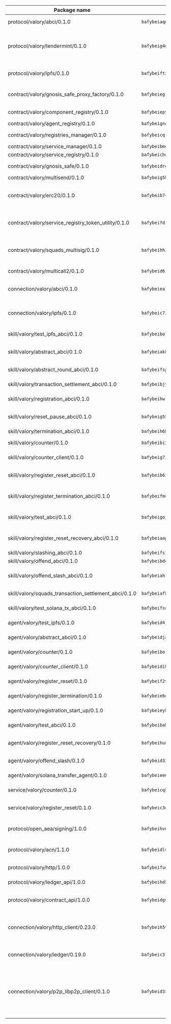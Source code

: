 | Package name                                                  | Package hash                                                  | Description                                                                                                                |
| ------------------------------------------------------------- | ------------------------------------------------------------- | -------------------------------------------------------------------------------------------------------------------------- |
| protocol/valory/abci/0.1.0                                    | `bafybeiaqmp7kocbfdboksayeqhkbrynvlfzsx4uy4x6nohywnmaig4an7u` | A protocol for ABCI requests and responses.                                                                                |
| protocol/valory/tendermint/0.1.0                              | `bafybeig4mi3vmlv5zpbjbfuzcgida6j5f2nhrpedxicmrrfjweqc5r7cra` | A protocol for communication between two AEAs to share tendermint configuration details.                                   |
| protocol/valory/ipfs/0.1.0                                    | `bafybeiftxi2qhreewgsc5wevogi7yc5g6hbcbo4uiuaibauhv3nhfcdtvm` | A protocol specification for IPFS requests and responses.                                                                  |
| contract/valory/gnosis_safe_proxy_factory/0.1.0               | `bafybeiegrcfqdqrp23p4u727ic7uybtdvseibzzm3rvyshfdfpqrffut5m` | Gnosis Safe proxy factory (GnosisSafeProxyFactory) contract                                                                |
| contract/valory/component_registry/0.1.0                      | `bafybeiepywewigowj533f55orx7oys3kk5lgdc247p2267scqfyp4gnqle` | Component registry contract                                                                                                |
| contract/valory/agent_registry/0.1.0                          | `bafybeignghdk7oqvyg722gz66tbuj2vj4vkatguj4b6lf5fqzqxkktcke4` | Agent registry contract                                                                                                    |
| contract/valory/registries_manager/0.1.0                      | `bafybeicqf5y3kj42ow45hjcmnglose5n7bwpm2zl3ufuuevou24ewmgbde` | Registries Manager contract                                                                                                |
| contract/valory/service_manager/0.1.0                         | `bafybeibmqewfh5wnayopneyv4vx35n5k7loavzmcazyevntdoskw7vasom` | Service Manager contract                                                                                                   |
| contract/valory/service_registry/0.1.0                        | `bafybeichwywpb7nwxdx7ytqke55fij3fth36ozkceo7kth4szx4ie4pouy` | Service Registry contract                                                                                                  |
| contract/valory/gnosis_safe/0.1.0                             | `bafybeidrguivprxfv3doys4s47uttqnr6m47ah5wbcfbczgp3m6nivclr4` | Gnosis Safe (GnosisSafeL2) contract                                                                                        |
| contract/valory/multisend/0.1.0                               | `bafybeig5byt5urg2d2bsecufxe5ql7f4mezg3mekfleeh32nmuusx66p4y` | MultiSend contract                                                                                                         |
| contract/valory/erc20/0.1.0                                   | `bafybeib7ctk3deleyxayrqvropewefr2muj4kcqe3t3wscak25bjmxnqwe` | The scaffold contract scaffolds a contract to be implemented by the developer.                                             |
| contract/valory/service_registry_token_utility/0.1.0          | `bafybeifdia2y5546tvk6xzxeaqzf2n5n7dutj2hdzbgenxohaqhjtnjqm4` | The scaffold contract scaffolds a contract to be implemented by the developer.                                             |
| contract/valory/squads_multisig/0.1.0                         | `bafybeihh3wb6ed3lictwpwetkwbpr355qxlhqabymwzy5cs4kgtk6gjgxy` | The scaffold contract scaffolds a contract to be implemented by the developer.                                             |
| contract/valory/multicall2/0.1.0                              | `bafybeid6ifkxf6z32eu2ld25vx7fbkgikzxfimemoo23y433ahx2dla2yu` | The MakerDAO multicall2 contract.                                                                                          |
| connection/valory/abci/0.1.0                                  | `bafybeiealuzcmfotybaurqd6qf7x5peohdm2xii5vxyp2ghgryiqoqj4pu` | connection to wrap communication with an ABCI server.                                                                      |
| connection/valory/ipfs/0.1.0                                  | `bafybeic7zx3tprybs7whs2odzsvqff2ohwaymo7calhki3nsdbokubhqte` | A connection responsible for uploading and downloading files from IPFS.                                                    |
| skill/valory/test_ipfs_abci/0.1.0                             | `bafybeibolbhduspz6xm4dda4dm6e44xqrkmt4ao6waadmmkn7fxhru27oq` | IPFS e2e testing application.                                                                                              |
| skill/valory/abstract_abci/0.1.0                              | `bafybeiakbg2bf5w4gmeurrs3m5taevricynfpsp7jrgil6tvsgbib57awu` | The abci skill provides a template of an ABCI application.                                                                 |
| skill/valory/abstract_round_abci/0.1.0                        | `bafybeifspmmfzdokbdy3gpitdcmkr45sqagbc3ksqjm4xgj4umtcjzjaeq` | abstract round-based ABCI application                                                                                      |
| skill/valory/transaction_settlement_abci/0.1.0                | `bafybeibjy3kgh672yogdzcmokeqd3nmgmzhvmdeppk4rqfsmzgrdcgfkiu` | ABCI application for transaction settlement.                                                                               |
| skill/valory/registration_abci/0.1.0                          | `bafybeihwrjyuutcyfl3gzhhhflz7ivt62kqfacw6mjmgq2uuq3sgyqfbs4` | ABCI application for common apps.                                                                                          |
| skill/valory/reset_pause_abci/0.1.0                           | `bafybeig555fm777nfn6timcuhq7cvboywuks6nolwfnwg7w7b2dsoviqdu` | ABCI application for resetting and pausing app executions.                                                                 |
| skill/valory/termination_abci/0.1.0                           | `bafybeih6bcz5xevcvoi3kpjdn4srqmd7snlj2xjy2rezp5fbof6erj3yom` | Termination skill.                                                                                                         |
| skill/valory/counter/0.1.0                                    | `bafybeibi2etqv7urggbuun44vdcji2aqbj6u2fdjjg46dvsvvk3l2cx4au` | The ABCI Counter application example.                                                                                      |
| skill/valory/counter_client/0.1.0                             | `bafybeig7ilg6vpcctmnusgvl7y5oxjtrrmwkfduj5p4swuwph72oclwm3i` | A client for the ABCI counter application.                                                                                 |
| skill/valory/register_reset_abci/0.1.0                        | `bafybeib6s6jfzjtm55wmcakfuusjuicznhdsv6mifqg2ue4njoo3czx4g4` | ABCI application for dummy skill that registers and resets                                                                 |
| skill/valory/register_termination_abci/0.1.0                  | `bafybeifmuvwem6vibwxt6dxpx7qhtg2mbeqill3ahf5jidblwhjyz7flte` | ABCI application for dummy skill that registers and resets                                                                 |
| skill/valory/test_abci/0.1.0                                  | `bafybeigojo2cstx22atepyhlnsmgnfsbwtbl7olgtaochw2mvs3ap6wgjm` | ABCI application for testing the ABCI connection.                                                                          |
| skill/valory/register_reset_recovery_abci/0.1.0               | `bafybeiaapbk3ifnywgk4oedcepcny52sfx3vokxxuur3xzwfusk2da5n4u` | ABCI application for dummy skill that registers and resets                                                                 |
| skill/valory/slashing_abci/0.1.0                              | `bafybeifsjb2ir3zcgpfqg37b3wf5exkoqithwyus6luj3i4nsvd3gypmoq` | Slashing skill.                                                                                                            |
| skill/valory/offend_abci/0.1.0                                | `bafybeibdoszscqnu2eymkozu33tujij2lsp4trrpwbjdi56rwg42n63om4` | Offend ABCI application.                                                                                                   |
| skill/valory/offend_slash_abci/0.1.0                          | `bafybeiahln7woxw3k4k4nhss5s2ab26npcvnyoi5o24gom3jwarbkrlr5a` | ABCI application used in order to test the slashing abci                                                                   |
| skill/valory/squads_transaction_settlement_abci/0.1.0         | `bafybeiafhn5ru5fdjjcsymlbagxryfcljtfol5wvp5udu7tbetm2ha2a4a` | ABCI application for transaction settlement.                                                                               |
| skill/valory/test_solana_tx_abci/0.1.0                        | `bafybeifsnxoy76dkjjs4gzxjvn4driv3oflmdlwgieauh6qbvk2xias33y` | SOLANA e2e testing application.                                                                                            |
| agent/valory/test_ipfs/0.1.0                                  | `bafybeid4jzcgenyvgduqwqkpowwc42udnrsiojxtehfjzto74qhs6l5bp4` | Agent for testing the ABCI connection.                                                                                     |
| agent/valory/abstract_abci/0.1.0                              | `bafybeidjaiorwfiwxxmo25hc3fast3bgjt4wu5vfja7xzfyita2cftu4rq` | The abstract ABCI AEA - for testing purposes only.                                                                         |
| agent/valory/counter/0.1.0                                    | `bafybeiborpstyxg5gku2h4y6owbbvo6b4pxxbmvax366icfu3jrkvlakrm` | The ABCI Counter example as an AEA                                                                                         |
| agent/valory/counter_client/0.1.0                             | `bafybeidibcpwislslxlh6pojluwtkmxzduje2n23mfvvysdeat5mid6skq` | The ABCI Counter example as an AEA                                                                                         |
| agent/valory/register_reset/0.1.0                             | `bafybeif2vriet7r27ppordjewgqjbobg63lmfw4x2h3uwwnqmxdmwhjfuy` | Register reset to replicate Tendermint issue.                                                                              |
| agent/valory/register_termination/0.1.0                       | `bafybeie6gri4e5hhib3cpmtusgfrbemfpfc4yhowcwoqoyckkbc6l4w2cu` | Register terminate to test the termination feature.                                                                        |
| agent/valory/registration_start_up/0.1.0                      | `bafybeieyhi2aff6gih7mhnwanopqqgtxbgsniclcimtsn2p5gtoa63wdj4` | Registration start-up ABCI example.                                                                                        |
| agent/valory/test_abci/0.1.0                                  | `bafybeibabiblbbthdbt2xrzfmnk2r6dbgymuwyosf56ceaqnx3gqk5dayi` | Agent for testing the ABCI connection.                                                                                     |
| agent/valory/register_reset_recovery/0.1.0                    | `bafybeihun2o6ixsw45ev6cjqvilx4mi7xawvi7nwh4snxwpvjghs42r3mi` | Agent to showcase hard reset as a recovery mechanism.                                                                      |
| agent/valory/offend_slash/0.1.0                               | `bafybeid33zyqmxyt4vxlozc7cu2auing2igg7zm3bd7jbcr7fbwsq7quxe` | Offend and slash to test the slashing feature.                                                                             |
| agent/valory/solana_transfer_agent/0.1.0                      | `bafybeiee6t4rzw5wqcnocf7ubnjb4t6nvmktnhyppy6nxu67hffiry6pte` | Register terminate to test the termination feature.                                                                        |
| service/valory/counter/0.1.0                                  | `bafybeicqkzqf7rhap2u4ly3eimi473bdrptwr5d533f3jiyk7yxvberk5q` | A set of agents incrementing a counter                                                                                     |
| service/valory/register_reset/0.1.0                           | `bafybeic3qmlqv3w7r34amwmytl3bj2vjph2akux3ay5pnpqzp45agq5t3y` | Test and debug tendermint reset mechanism.                                                                                 |
| protocol/open_aea/signing/1.0.0                               | `bafybeihv62fim3wl2bayavfcg3u5e5cxu3b7brtu4cn5xoxd6lqwachasi` | A protocol for communication between skills and decision maker.                                                            |
| protocol/valory/acn/1.1.0                                     | `bafybeidluaoeakae3exseupaea4i3yvvk5vivyt227xshjlffywwxzcxqe` | The protocol used for envelope delivery on the ACN.                                                                        |
| protocol/valory/http/1.0.0                                    | `bafybeifugzl63kfdmwrxwphrnrhj7bn6iruxieme3a4ntzejf6kmtuwmae` | A protocol for HTTP requests and responses.                                                                                |
| protocol/valory/ledger_api/1.0.0                              | `bafybeihdk6psr4guxmbcrc26jr2cbgzpd5aljkqvpwo64bvaz7tdti2oni` | A protocol for ledger APIs requests and responses.                                                                         |
| protocol/valory/contract_api/1.0.0                            | `bafybeidgu7o5llh26xp3u3ebq3yluull5lupiyeu6iooi2xyymdrgnzq5i` | A protocol for contract APIs requests and responses.                                                                       |
| connection/valory/http_client/0.23.0                          | `bafybeih5vzo22p2umhqo52nzluaanxx7kejvvpcpdsrdymckkyvmsim6gm` | The HTTP_client connection that wraps a web-based client connecting to a RESTful API specification.                        |
| connection/valory/ledger/0.19.0                               | `bafybeic3ft7l7ca3qgnderm4xupsfmyoihgi27ukotnz7b5hdczla2enya` | A connection to interact with any ledger API and contract API.                                                             |
| connection/valory/p2p_libp2p_client/0.1.0                     | `bafybeid3xg5k2ol5adflqloy75ibgljmol6xsvzvezebsg7oudxeeolz7e` | The libp2p client connection implements a tcp connection to a running libp2p node as a traffic delegate to send/receive envelopes to/from agents in the DHT. |
